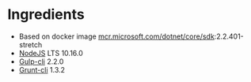# Ingredients
* Based on docker image [mcr.microsoft.com/dotnet/core/sdk](https://hub.docker.com/_/microsoft-dotnet-core-sdk/):2.2.401-stretch
* [NodeJS](https://nodejs.org/) LTS 10.16.0
* [Gulp-cli](https://www.npmjs.com/package/gulp-cli) 2.2.0
* [Grunt-cli](https://www.npmjs.com/package/grunt-cli) 1.3.2
